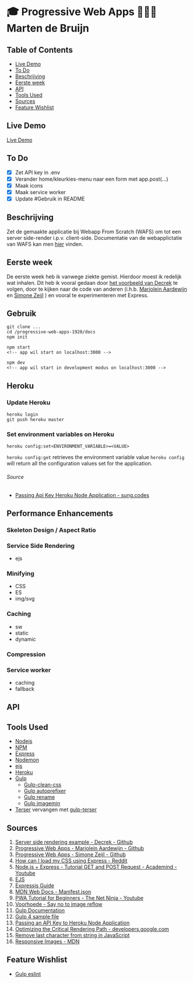 # 🎓 Progressive Web Apps 👨🏻‍💻 Marten de Bruijn

## Table of Contents

- [Live Demo](#Live-Demo)
- [To Do](#To-Do)
- [Beschrijving](#Beschrijving)
- [Eerste week](#Eerste-week)
- [API](#Api)
- [Tools Used](#Tools-Used)
- [Sources](#Sources)
- [Feature Wishlist](#Feature-Wishlist)

## Live Demo

[Live Demo](https://pwa-marten-de-bruijn.herokuapp.com/)

## To Do

- [x] Zet API key in .env
- [x] Verander home/kleurkies-menu naar een form met app.post(...)
- [x] Maak icons
- [x] Maak service worker
- [x] Update #Gebruik in README

## Beschrijving

Zet de gemaakte applicatie bij Webapp From Scratch (WAFS) om tot een server side-render i.p.v. client-side.
Documentatie van de webapplictatie van WAFS kan men [hier](https://github.com/martendebruijn/web-app-from-scratch-1920) vinden.

## Eerste week

De eerste week heb ik vanwege ziekte gemist. Hierdoor moest ik redelijk wat inhalen. Dit heb ik vooral gedaan door [het voorbeeld van Decrek](https://github.com/decrek/progressive-web-apps-1920/blob/master/examples/movies-example/server.js) te volgen, door te kijken naar de code van anderen (i.h.b. [Marjolein Aardewijn](https://github.com/MarjoleinAardewijn/progressive-web-apps-1920/blob/master/docs/server.js) en [Simone Zeijl](https://github.com/Zeijls/performance-matters-1819/blob/master/app.js) ) en vooral te experimenteren met Express.

## Gebruik

```
git clone ...
cd /progressive-web-apps-1920/docs
npm init
```

```
npm start
<!-- app wil start on localhost:3000 -->
```

```
npm dev
<!-- app wil start in development modus on localhost:3000 -->
```

## Heroku

### Update Heroku

```
heroku login
git push heroku master
```

### Set environment variables on Heroku

```
heroku config:set<ENVIRONMENT_VARIABLE>=<VALUE>
```

`heroku config:get` retrieves the environment variable value
`heroku config` will return all the configuration values set for the application.

###### Source

- [Passing Api Key Heroku Node Application - sung.codes](https://sung.codes/blog/2017/09/09/passing-api-key-heroku-node-application/)

## Performance Enhancements

### Skeleton Design / Aspect Ratio

### Service Side Rendering

- ejs

### Minifying

- CSS
- ES
- img/svg

### Caching

- sw
- static
- dynamic

### Compression

### Service worker

- caching
- fallback

## API

## Tools Used

- [Nodejs](https://nodejs.org/en/)
- [NPM](https://www.npmjs.com/get-npm)
- [Express](https://www.npmjs.com/package/express)
- [Nodemon](https://www.npmjs.com/package/nodemon)
- [ejs](https://www.npmjs.com/package/ejs)
- [Heroku](https://www.heroku.com)
- [Gulp](https://gulpjs.com/)
  - [Gulp-clean-css](https://www.npmjs.com/package/gulp-clean-css)
  - [Gulp autoprefixer](https://www.npmjs.com/package/gulp-autoprefixer)
  - [Gulp rename](https://www.npmjs.com/package/gulp-rename)
  - [Gulp imagemin](https://www.npmjs.com/package/gulp-imagemin)
- [Terser](https://www.npmjs.com/package/terser) vervangen met [gulp-terser](https://www.npmjs.com/package/gulp-terser)

## Sources

1. [Server side rendering example - Decrek - Github](https://github.com/decrek/progressive-web-apps-1920/blob/master/examples/movies-example/server.js)
1. [Progressive Web Apps - Marjolein Aardewijn - Github](https://github.com/MarjoleinAardewijn/progressive-web-apps-1920/blob/master/docs/server.js)
1. [Progressive Web Apps - Simone Zeijl - Github](https://github.com/Zeijls/performance-matters-1819/blob/master/app.js)
1. [How can I load my CSS using Express - Reddit](https://www.reddit.com/r/webdev/comments/89gmg8/how_can_i_load_my_css_using_express/)
1. [Node.js + Express - Tutorial GET and POST Request - Academind - Youtube](https://www.youtube.com/watch?v=Sb8xyCa2p7A)
1. [EJS](https://www.npmjs.com/package/ejs)
1. [Expressjs Guide](https://expressjs.com/en/guide/routing.html)
1. [MDN Web Docs - Manifest.json](https://developer.mozilla.org/en-US/docs/Mozilla/Add-ons/WebExtensions/manifest.json)
1. [PWA Tutorial for Beginners - The Net Ninja - Youtube](https://www.youtube.com/watch?v=4XT23X0Fjfk&list=PL4cUxeGkcC9gTxqJBcDmoi5Q2pzDusSL7)
1. [Voorhoede - Say no to image reflow](https://www.voorhoede.nl/nl/blog/say-no-to-image-reflow/)
1. [Gulp Documentation](https://gulpjs.com/docs/en/getting-started/quick-start)
1. [Gulp 4 sample file](https://gist.github.com/jeromecoupe/0b807b0c1050647eb340360902c3203a)
1. [Passing an API Key to Heroku Node Application](https://sung.codes/blog/2017/09/09/passing-api-key-heroku-node-application/)
1. [Optimizing the Critical Rendering Path - developers.google.com](https://developers.google.com/web/fundamentals/performance/critical-rendering-path/optimizing-critical-rendering-path)
1. [Remove last character from string in JavaScript](https://tecadmin.net/remove-last-character-from-string-in-javascript/)
1. [Responsive Images - MDN](https://developer.mozilla.org/en-US/docs/Learn/HTML/Multimedia_and_embedding/Responsive_images)

## Feature Wishlist

- [Gulp eslint](https://www.npmjs.com/package/gulp-eslint)
  <!--
  <img data-src="//lh3.googleusercontent.com/slOCAknKd3RT1QosmVoqaMMMiUTqTv8jLWUFvJSSPbBkuaZrb7YV32dLN2z5eFUMaFEvNNZgcJTkhDRMWOGnome2dg=w200" data-srcset="//lh3.googleusercontent.com/slOCAknKd3RT1QosmVoqaMMMiUTqTv8jLWUFvJSSPbBkuaZrb7YV32dLN2z5eFUMaFEvNNZgcJTkhDRMWOGnome2dg=w300 300w,//lh3.googleusercontent.com/slOCAknKd3RT1QosmVoqaMMMiUTqTv8jLWUFvJSSPbBkuaZrb7YV32dLN2z5eFUMaFEvNNZgcJTkhDRMWOGnome2dg=w500 500w,//lh3.googleusercontent.com/slOCAknKd3RT1QosmVoqaMMMiUTqTv8jLWUFvJSSPbBkuaZrb7YV32dLN2z5eFUMaFEvNNZgcJTkhDRMWOGnome2dg=w800 800w,//lh3.googleusercontent.com/slOCAknKd3RT1QosmVoqaMMMiUTqTv8jLWUFvJSSPbBkuaZrb7YV32dLN2z5eFUMaFEvNNZgcJTkhDRMWOGnome2dg=w1000 1000w" alt="Willem II en zijn bruid Maria Stuart" sizes="(min-width: 1301px) calc(25vw - 60px), (min-width: 851px) calc(33.33vw - 40px), (min-width: 801px) calc(50vw - 40px), (min-width: 501px) calc(50vw - 20px), 100vw" class="lazy-image" src="//lh3.googleusercontent.com/slOCAknKd3RT1QosmVoqaMMMiUTqTv8jLWUFvJSSPbBkuaZrb7YV32dLN2z5eFUMaFEvNNZgcJTkhDRMWOGnome2dg=w200" srcset="//lh3.googleusercontent.com/slOCAknKd3RT1QosmVoqaMMMiUTqTv8jLWUFvJSSPbBkuaZrb7YV32dLN2z5eFUMaFEvNNZgcJTkhDRMWOGnome2dg=w300 300w,//lh3.googleusercontent.com/slOCAknKd3RT1QosmVoqaMMMiUTqTv8jLWUFvJSSPbBkuaZrb7YV32dLN2z5eFUMaFEvNNZgcJTkhDRMWOGnome2dg=w500 500w,//lh3.googleusercontent.com/slOCAknKd3RT1QosmVoqaMMMiUTqTv8jLWUFvJSSPbBkuaZrb7YV32dLN2z5eFUMaFEvNNZgcJTkhDRMWOGnome2dg=w800 800w,//lh3.googleusercontent.com/slOCAknKd3RT1QosmVoqaMMMiUTqTv8jLWUFvJSSPbBkuaZrb7YV32dLN2z5eFUMaFEvNNZgcJTkhDRMWOGnome2dg=w1000 1000w">

-->
